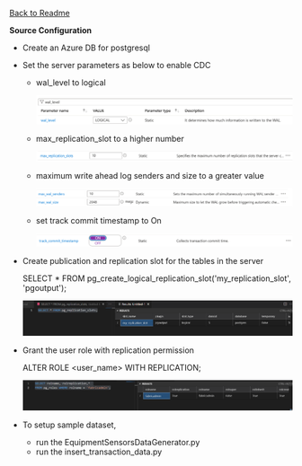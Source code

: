 [Back to Readme](README.md)

**Source Configuration**

- Create an Azure DB for postgresql
- Set the server parameters as below to enable CDC
     - wal_level to logical

        ![wal_level](images/wal_level.png)
     - max_replication_slot to a higher number 

         ![max_replication_slot](images/max_rep_slot.png)
    - maximum write ahead log senders and size to a greater value

        ![max_wal_senders](images/max_wal_senders.png)
    - set track commit timestamp to On

        ![track_commit_timestamp](images/track_commit_timestamp.png)
- Create publication and replication slot for the tables in the server

    SELECT * FROM pg_create_logical_replication_slot('my_replication_slot', 'pgoutput');

  ![replication_slot](images/replication_slot.png)
- Grant the user role with replication permission

    ALTER ROLE <user_name> WITH REPLICATION;

  ![role_replication](images/role_replication.png)
- To setup sample dataset,
    - run the  EquipmentSensorsDataGenerator.py
    - run the insert_transaction_data.py   
